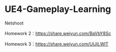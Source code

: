 # UE4-Gameplay-Learning
 Netshoot

Homework 2：https://share.weiyun.com/BaVbY8Sc

Homework 3：https://share.weiyun.com/UIJjLWIT
